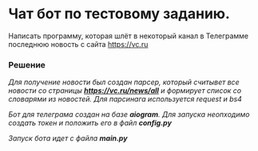 # Чат бот по тестовому заданию.
Написать программу, которая шлёт в некоторый канал в Телеграмме последнюю новость с сайта https://vc.ru

### Решение

_Для получение новости был создан парсер, который считывет все новости со страницы __https://vc.ru/news/all__ 
и формирует список со словарями из новостей. Для парсинага используется request и bs4_

_Бот для телеграма создан на базе __aiogram__. Для запуска неопходимо создать токен и положить его в файл __config.py___

_Запуск бота идет с файла __main.py___
